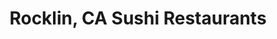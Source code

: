---
layout: city
title: Rocklin, CA Sushi Restaurants
permalink: /california/rocklin/
stateAbbr: CA
stateName: California
cityName: Rocklin
---